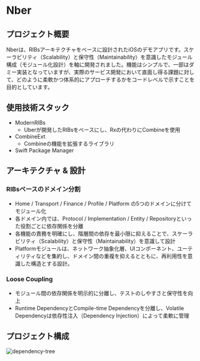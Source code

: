 # Nber

## プロジェクト概要

Nberは、RIBsアーキテクチャをベースに設計されたiOSのデモアプリです。スケーラビリティ（Scalability）と保守性（Maintainability）を意識したモジュール構成（モジュール化設計）を軸に開発されました。機能はシンプルで、一部はダミー実装となっていますが、実際のサービス開発において直面し得る課題に対して、どのように柔軟かつ体系的にアプローチするかをコードレベルで示すことを目的としています。


## 使用技術スタック

- ModernRIBs
	- Uberが開発したRIBsをベースにし、Rxの代わりにCombineを使用
- CombineExt
	- Combineの機能を拡張するライブラリ
- Swift Package Manager


## アーキテクチャ & 設計

### RIBsベースのドメイン分割

- Home / Transport / Finance / Profile / Platform の5つのドメインに分けてモジュール化
- 各ドメイン内では、Protocol / Implementation / Entity / Repositoryといった役割ごとに依存関係を分離
- 各機能の責務を明確にし、階層間の依存を最小限に抑えることで、スケーラビリティ（Scalability）と保守性（Maintainability）を意識して設計
- Platformモジュールは、ネットワーク抽象化層、UIコンポーネント、ユーティリティなどを集約し、ドメイン間の重複を抑えるとともに、再利用性を意識した構造とする設計。


### Loose Coupling

- モジュール間の依存関係を明示的に分離し、テストのしやすさと保守性を向上
- Runtime DependencyとCompile-time Dependencyを分離し、Volatile Dependencyは依存性注入（Dependency Injection）によって柔軟に管理


## プロジェクト構成

![dependency-tree](https://github.com/user-attachments/assets/1bd164e9-df09-4133-8024-243d44b06be1)
